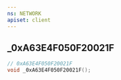 ```yaml
---
ns: NETWORK
apiset: client
---
```

## _0xA63E4F050F20021F

```c
// 0xA63E4F050F20021F
void _0xA63E4F050F20021F();
```





